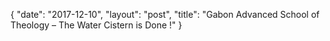 {
   "date": "2017-12-10",
   "layout": "post",
   "title": "Gabon Advanced School of Theology – The Water Cistern is Done !"
}

